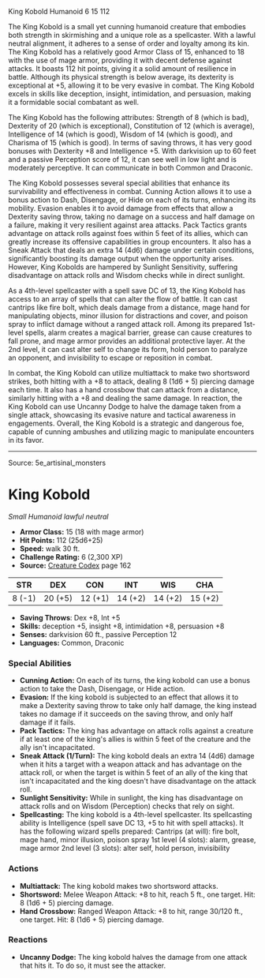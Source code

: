 <MonsterName/>King Kobold</MonsterName>
<CreatureType/>Humanoid</CreatureType>
<CR/>6</CR>
<AC/>15</AC>
<HP/>112</HP>
<summary>The King Kobold is a small yet cunning humanoid creature that embodies both strength in skirmishing and a unique role as a spellcaster. With a lawful neutral alignment, it adheres to a sense of order and loyalty among its kin. The King Kobold has a relatively good Armor Class of 15, enhanced to 18 with the use of mage armor, providing it with decent defense against attacks. It boasts 112 hit points, giving it a solid amount of resilience in battle. Although its physical strength is below average, its dexterity is exceptional at +5, allowing it to be very evasive in combat. The King Kobold excels in skills like deception, insight, intimidation, and persuasion, making it a formidable social combatant as well.</summary>

<detail>

The King Kobold has the following attributes: Strength of 8 (which is bad), Dexterity of 20 (which is exceptional), Constitution of 12 (which is average), Intelligence of 14 (which is good), Wisdom of 14 (which is good), and Charisma of 15 (which is good). In terms of saving throws, it has very good bonuses with Dexterity +8 and Intelligence +5. With darkvision up to 60 feet and a passive Perception score of 12, it can see well in low light and is moderately perceptive. It can communicate in both Common and Draconic.

The King Kobold possesses several special abilities that enhance its survivability and effectiveness in combat. Cunning Action allows it to use a bonus action to Dash, Disengage, or Hide on each of its turns, enhancing its mobility. Evasion enables it to avoid damage from effects that allow a Dexterity saving throw, taking no damage on a success and half damage on a failure, making it very resilient against area attacks. Pack Tactics grants advantage on attack rolls against foes within 5 feet of its allies, which can greatly increase its offensive capabilities in group encounters. It also has a Sneak Attack that deals an extra 14 (4d6) damage under certain conditions, significantly boosting its damage output when the opportunity arises. However, King Kobolds are hampered by Sunlight Sensitivity, suffering disadvantage on attack rolls and Wisdom checks while in direct sunlight.

As a 4th-level spellcaster with a spell save DC of 13, the King Kobold has access to an array of spells that can alter the flow of battle. It can cast cantrips like fire bolt, which deals damage from a distance, mage hand for manipulating objects, minor illusion for distractions and cover, and poison spray to inflict damage without a ranged attack roll. Among its prepared 1st-level spells, alarm creates a magical barrier, grease can cause creatures to fall prone, and mage armor provides an additional protective layer. At the 2nd level, it can cast alter self to change its form, hold person to paralyze an opponent, and invisibility to escape or reposition in combat.

In combat, the King Kobold can utilize multiattack to make two shortsword strikes, both hitting with a +8 to attack, dealing 8 (1d6 + 5) piercing damage each time. It also has a hand crossbow that can attack from a distance, similarly hitting with a +8 and dealing the same damage. In reaction, the King Kobold can use Uncanny Dodge to halve the damage taken from a single attack, showcasing its evasive nature and tactical awareness in engagements. Overall, the King Kobold is a strategic and dangerous foe, capable of cunning ambushes and utilizing magic to manipulate encounters in its favor.</detail>



---

Source: 5e_artisinal_monsters

# King Kobold

*Small* *Humanoid* *lawful neutral*

- **Armor Class:** 15 (18 with mage armor)
- **Hit Points:** 112 (25d6+25)
- **Speed:** walk 30 ft.
- **Challenge Rating:** 6 (2,300 XP)
- **Source:** [Creature Codex](https://koboldpress.com/kpstore/product/creature-codex-for-5th-edition-dnd) page 162

| STR | DEX | CON | INT | WIS | CHA |
| --- | --- | --- | --- | --- | --- |
| 8 (-1) | 20 (+5) | 12 (+1) | 14 (+2) | 14 (+2) | 15 (+2) |

- **Saving Throws**: Dex +8, Int +5
- **Skills:** deception +5, insight +8, intimidation +8, persuasion +8
- **Senses:** darkvision 60 ft., passive Perception 12
- **Languages:** Common, Draconic

### Special Abilities

- **Cunning Action:** On each of its turns, the king kobold can use a bonus action to take the Dash, Disengage, or Hide action.
- **Evasion:** If the king kobold is subjected to an effect that allows it to make a Dexterity saving throw to take only half damage, the king instead takes no damage if it succeeds on the saving throw, and only half damage if it fails.
- **Pack Tactics:** The king has advantage on attack rolls against a creature if at least one of the king's allies is within 5 feet of the creature and the ally isn't incapacitated.
- **Sneak Attack (1/Turn):** The king kobold deals an extra 14 (4d6) damage when it hits a target with a weapon attack and has advantage on the attack roll, or when the target is within 5 feet of an ally of the king that isn't incapacitated and the king doesn't have disadvantage on the attack roll.
- **Sunlight Sensitivity:** While in sunlight, the king has disadvantage on attack rolls and on Wisdom (Perception) checks that rely on sight.
- **Spellcasting:** The king kobold is a 4th-level spellcaster. Its spellcasting ability is Intelligence (spell save DC 13, +5 to hit with spell attacks). It has the following wizard spells prepared: 
Cantrips (at will): fire bolt, mage hand, minor illusion, poison spray
1st level (4 slots): alarm, grease, mage armor
2nd level (3 slots): alter self, hold person, invisibility

### Actions

- **Multiattack:** The king kobold makes two shortsword attacks.
- **Shortsword:** Melee Weapon Attack: +8 to hit, reach 5 ft., one target. Hit: 8 (1d6 + 5) piercing damage.
- **Hand Crossbow:** Ranged Weapon Attack: +8 to hit, range 30/120 ft., one target. Hit: 8 (1d6 + 5) piercing damage.

### Reactions

- **Uncanny Dodge:** The king kobold halves the damage from one attack that hits it. To do so, it must see the attacker.




